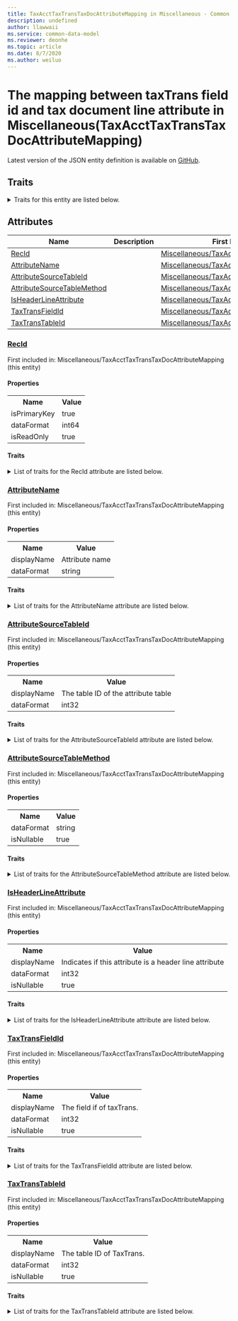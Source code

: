 ```yaml
---
title: TaxAcctTaxTransTaxDocAttributeMapping in Miscellaneous - Common Data Model | Microsoft Docs
description: undefined
author: llawwaii
ms.service: common-data-model
ms.reviewer: deonhe
ms.topic: article
ms.date: 8/7/2020
ms.author: weiluo
---
```


# The mapping between taxTrans field id and tax document line attribute in Miscellaneous(TaxAcctTaxTransTaxDocAttributeMapping)

  
 Latest version of the JSON entity definition is available on <a href="https://github.com/Microsoft/CDM/tree/master/schemaDocuments/core/operationsCommon/Tables/Finance/Tax/Miscellaneous/TaxAcctTaxTransTaxDocAttributeMapping.cdm.json" target="_blank">GitHub</a>.  

## Traits

<details>
<summary>Traits for this entity are listed below.  
</summary>

**is.identifiedBy**  
  names a specifc identity attribute to use with an entity  <table><tr><th>Parameter</th><th>Value</th><th>Data type</th><th>Explanation</th></tr><tr><td>attribute</td><td>[TaxAcctTaxTransTaxDocAttributeMapping/(resolvedAttributes)/RecId](#RecId)</td><td>attribute</td><td></td></tr></table>

**is.CDM.entityVersion**  
  <table><tr><th>Parameter</th><th>Value</th><th>Data type</th><th>Explanation</th></tr><tr><td>versionNumber</td><td>"1.0"</td><td>string</td><td>semantic version number of the entity</td></tr></table>

**is.application.releaseVersion**  
  <table><tr><th>Parameter</th><th>Value</th><th>Data type</th><th>Explanation</th></tr><tr><td>releaseVersion</td><td>"10.0.13.0"</td><td>string</td><td>semantic version number of the application introducing this entity</td></tr></table>

**is.localized.displayedAs**  
  Holds the list of language specific display text for an object.  <table><tr><th>Parameter</th><th>Value</th><th>Data type</th><th>Explanation</th></tr><tr><td>localizedDisplayText</td><td><table><tr><th>languageTag</th><th>displayText</th></tr><tr><td>en</td><td>The mapping between taxTrans field id and tax document line attribute</td></tr></table></td><td>entity</td><td>a reference to the constant entity holding the list of localized text</td></tr></table>

</details>

## Attributes

|Name|Description|First Included in Instance|
|---|---|---|
|[RecId](#RecId)||<a href="TaxAcctTaxTransTaxDocAttributeMapping.md" target="_blank">Miscellaneous/TaxAcctTaxTransTaxDocAttributeMapping</a>|
|[AttributeName](#AttributeName)||<a href="TaxAcctTaxTransTaxDocAttributeMapping.md" target="_blank">Miscellaneous/TaxAcctTaxTransTaxDocAttributeMapping</a>|
|[AttributeSourceTableId](#AttributeSourceTableId)||<a href="TaxAcctTaxTransTaxDocAttributeMapping.md" target="_blank">Miscellaneous/TaxAcctTaxTransTaxDocAttributeMapping</a>|
|[AttributeSourceTableMethod](#AttributeSourceTableMethod)||<a href="TaxAcctTaxTransTaxDocAttributeMapping.md" target="_blank">Miscellaneous/TaxAcctTaxTransTaxDocAttributeMapping</a>|
|[IsHeaderLineAttribute](#IsHeaderLineAttribute)||<a href="TaxAcctTaxTransTaxDocAttributeMapping.md" target="_blank">Miscellaneous/TaxAcctTaxTransTaxDocAttributeMapping</a>|
|[TaxTransFieldId](#TaxTransFieldId)||<a href="TaxAcctTaxTransTaxDocAttributeMapping.md" target="_blank">Miscellaneous/TaxAcctTaxTransTaxDocAttributeMapping</a>|
|[TaxTransTableId](#TaxTransTableId)||<a href="TaxAcctTaxTransTaxDocAttributeMapping.md" target="_blank">Miscellaneous/TaxAcctTaxTransTaxDocAttributeMapping</a>|

### <a href=#RecId name="RecId">RecId</a>

First included in: Miscellaneous/TaxAcctTaxTransTaxDocAttributeMapping (this entity)  

#### Properties

<table><tr><th>Name</th><th>Value</th></tr><tr><td>isPrimaryKey</td><td>true</td></tr><tr><td>dataFormat</td><td>int64</td></tr><tr><td>isReadOnly</td><td>true</td></tr></table>

#### Traits

<details>
<summary>List of traits for the RecId attribute are listed below.</summary>

**is.dataFormat.integer**  
**is.dataFormat.big**  
**is.identifiedBy**  
names a specifc identity attribute to use with an entity  <table><tr><th>Parameter</th><th>Value</th><th>Data type</th><th>Explanation</th></tr><tr><td>attribute</td><td>[TaxAcctTaxTransTaxDocAttributeMapping/(resolvedAttributes)/RecId](#RecId)</td><td>attribute</td><td></td></tr></table>

**is.readOnly**  
**is.dataFormat.integer**  
**is.dataFormat.big**  
</details>

### <a href=#AttributeName name="AttributeName">AttributeName</a>

First included in: Miscellaneous/TaxAcctTaxTransTaxDocAttributeMapping (this entity)  

#### Properties

<table><tr><th>Name</th><th>Value</th></tr><tr><td>displayName</td><td>Attribute name</td></tr><tr><td>dataFormat</td><td>string</td></tr></table>

#### Traits

<details>
<summary>List of traits for the AttributeName attribute are listed below.</summary>

**is.dataFormat.character**  
**is.dataFormat.big**  
**is.dataFormat.array**  
**is.localized.displayedAs**  
Holds the list of language specific display text for an object.  <table><tr><th>Parameter</th><th>Value</th><th>Data type</th><th>Explanation</th></tr><tr><td>localizedDisplayText</td><td><table><tr><th>languageTag</th><th>displayText</th></tr><tr><td>en</td><td>Attribute name</td></tr></table></td><td>entity</td><td>a reference to the constant entity holding the list of localized text</td></tr></table>

**is.dataFormat.character**  
**is.dataFormat.array**  
</details>

### <a href=#AttributeSourceTableId name="AttributeSourceTableId">AttributeSourceTableId</a>

First included in: Miscellaneous/TaxAcctTaxTransTaxDocAttributeMapping (this entity)  

#### Properties

<table><tr><th>Name</th><th>Value</th></tr><tr><td>displayName</td><td>The table ID of the attribute table</td></tr><tr><td>dataFormat</td><td>int32</td></tr></table>

#### Traits

<details>
<summary>List of traits for the AttributeSourceTableId attribute are listed below.</summary>

**is.dataFormat.integer**  
**is.localized.displayedAs**  
Holds the list of language specific display text for an object.  <table><tr><th>Parameter</th><th>Value</th><th>Data type</th><th>Explanation</th></tr><tr><td>localizedDisplayText</td><td><table><tr><th>languageTag</th><th>displayText</th></tr><tr><td>en</td><td>The table ID of the attribute table</td></tr></table></td><td>entity</td><td>a reference to the constant entity holding the list of localized text</td></tr></table>

**is.dataFormat.integer**  
</details>

### <a href=#AttributeSourceTableMethod name="AttributeSourceTableMethod">AttributeSourceTableMethod</a>

First included in: Miscellaneous/TaxAcctTaxTransTaxDocAttributeMapping (this entity)  

#### Properties

<table><tr><th>Name</th><th>Value</th></tr><tr><td>dataFormat</td><td>string</td></tr><tr><td>isNullable</td><td>true</td></tr></table>

#### Traits

<details>
<summary>List of traits for the AttributeSourceTableMethod attribute are listed below.</summary>

**is.dataFormat.character**  
**is.dataFormat.big**  
**is.dataFormat.array**  
**is.nullable**  
The attribute value may be set to NULL.  

**is.dataFormat.character**  
**is.dataFormat.array**  
</details>

### <a href=#IsHeaderLineAttribute name="IsHeaderLineAttribute">IsHeaderLineAttribute</a>

First included in: Miscellaneous/TaxAcctTaxTransTaxDocAttributeMapping (this entity)  

#### Properties

<table><tr><th>Name</th><th>Value</th></tr><tr><td>displayName</td><td>Indicates if this attribute is a header line attribute</td></tr><tr><td>dataFormat</td><td>int32</td></tr><tr><td>isNullable</td><td>true</td></tr></table>

#### Traits

<details>
<summary>List of traits for the IsHeaderLineAttribute attribute are listed below.</summary>

**is.dataFormat.integer**  
**is.nullable**  
The attribute value may be set to NULL.  

**is.localized.displayedAs**  
Holds the list of language specific display text for an object.  <table><tr><th>Parameter</th><th>Value</th><th>Data type</th><th>Explanation</th></tr><tr><td>localizedDisplayText</td><td><table><tr><th>languageTag</th><th>displayText</th></tr><tr><td>en</td><td>Indicates if this attribute is a header line attribute</td></tr></table></td><td>entity</td><td>a reference to the constant entity holding the list of localized text</td></tr></table>

**is.dataFormat.integer**  
</details>

### <a href=#TaxTransFieldId name="TaxTransFieldId">TaxTransFieldId</a>

First included in: Miscellaneous/TaxAcctTaxTransTaxDocAttributeMapping (this entity)  

#### Properties

<table><tr><th>Name</th><th>Value</th></tr><tr><td>displayName</td><td>The field if of taxTrans.</td></tr><tr><td>dataFormat</td><td>int32</td></tr><tr><td>isNullable</td><td>true</td></tr></table>

#### Traits

<details>
<summary>List of traits for the TaxTransFieldId attribute are listed below.</summary>

**is.dataFormat.integer**  
**is.nullable**  
The attribute value may be set to NULL.  

**is.localized.displayedAs**  
Holds the list of language specific display text for an object.  <table><tr><th>Parameter</th><th>Value</th><th>Data type</th><th>Explanation</th></tr><tr><td>localizedDisplayText</td><td><table><tr><th>languageTag</th><th>displayText</th></tr><tr><td>en</td><td>The field if of taxTrans.</td></tr></table></td><td>entity</td><td>a reference to the constant entity holding the list of localized text</td></tr></table>

**is.dataFormat.integer**  
</details>

### <a href=#TaxTransTableId name="TaxTransTableId">TaxTransTableId</a>

First included in: Miscellaneous/TaxAcctTaxTransTaxDocAttributeMapping (this entity)  

#### Properties

<table><tr><th>Name</th><th>Value</th></tr><tr><td>displayName</td><td>The table ID of TaxTrans.</td></tr><tr><td>dataFormat</td><td>int32</td></tr><tr><td>isNullable</td><td>true</td></tr></table>

#### Traits

<details>
<summary>List of traits for the TaxTransTableId attribute are listed below.</summary>

**is.dataFormat.integer**  
**is.nullable**  
The attribute value may be set to NULL.  

**is.localized.displayedAs**  
Holds the list of language specific display text for an object.  <table><tr><th>Parameter</th><th>Value</th><th>Data type</th><th>Explanation</th></tr><tr><td>localizedDisplayText</td><td><table><tr><th>languageTag</th><th>displayText</th></tr><tr><td>en</td><td>The table ID of TaxTrans.</td></tr></table></td><td>entity</td><td>a reference to the constant entity holding the list of localized text</td></tr></table>

**is.dataFormat.integer**  
</details>

